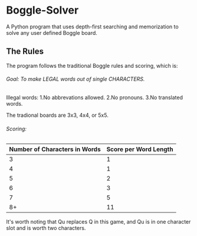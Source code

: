 # Boggle-Solver
A Python program that uses depth-first searching and memorization to solve any user defined Boggle board.

## The Rules
The program follows the traditional Boggle rules and scoring, which is:

###### Goal: To make LEGAL words out of single CHARACTERS. 

Illegal words: 
    1.No abbrevations allowed. 
    2.No pronouns. 
    3.No translated words.
    
The tradional boards are 3x3, 4x4, or 5x5.

###### Scoring:

| Number of Characters in Words | Score per Word Length |
| ------------- | ------------- |
| 3  | 1  |
| 4  | 1  |
| 5  | 2  |
| 6  | 3  |
| 7  | 5  |
| 8+  | 11 |

It's worth noting that Qu replaces Q in this game, and Qu is in one character slot and is worth two characters.
